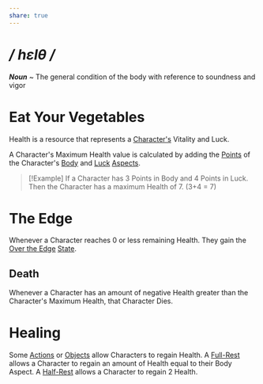 ```yaml
---
share: true
---
```

# */ hɛlθ /*
***Noun*** ~ The general condition of the body with reference to soundness and vigor
# Eat Your Vegetables
Health is a resource that represents a [Character's](../Introduction/TTRPG.md#Characters) Vitality and Luck.

A Character's Maximum Health value is calculated by adding the [Points](./Point.md) of the Character's [Body](./Aspect.md#♥%20Body) and [Luck](./Aspect.md#♣%20Luck) [Aspects](./Aspect.md).
>[!Example]
>If a Character has 3 Points in Body and 4 Points in Luck. Then the Character has a maximum Health of 7. (3+4 = 7)
# The Edge
Whenever a Character reaches 0 or less remaining Health. They gain the [Over the Edge](../States/Over%20the%20Edge.md) [State](./State.md).
## Death
Whenever a Character has an amount of negative Health greater than the Character's Maximum Health, that Character Dies.
# Healing
Some [Actions](./Action.md) or [Objects](./Object.md) allow Characters to regain Health.
A [Full-Rest](./Life.md#Full-Rest) allows a Character to regain an amount of Health equal to their Body Aspect.
A [Half-Rest](./Life.md#Half-Rest) allows a Character to regain 2 Health.